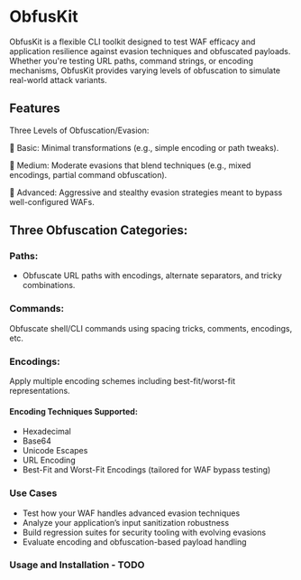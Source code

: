 # ObfusKit

ObfusKit is a flexible CLI toolkit designed to test WAF efficacy and application resilience against evasion techniques and obfuscated payloads. Whether you're testing URL paths, command strings, or encoding mechanisms, ObfusKit provides varying levels of obfuscation to simulate real-world attack variants.

## Features
Three Levels of Obfuscation/Evasion:

🔹 Basic: Minimal transformations (e.g., simple encoding or path tweaks).

🔸 Medium: Moderate evasions that blend techniques (e.g., mixed encodings, partial command obfuscation).

🔺 Advanced: Aggressive and stealthy evasion strategies meant to bypass well-configured WAFs.

## Three Obfuscation Categories:

### Paths: 
- Obfuscate URL paths with encodings, alternate separators, and tricky combinations.

### Commands: 
Obfuscate shell/CLI commands using spacing tricks, comments, encodings, etc.

### Encodings: 
Apply multiple encoding schemes including best-fit/worst-fit representations.

#### Encoding Techniques Supported:
- Hexadecimal
- Base64
- Unicode Escapes
- URL Encoding
- Best-Fit and Worst-Fit Encodings (tailored for WAF bypass testing)

### Use Cases
- Test how your WAF handles advanced evasion techniques
- Analyze your application’s input sanitization robustness
- Build regression suites for security tooling with evolving evasions
- Evaluate encoding and obfuscation-based payload handling

### Usage and Installation - TODO 